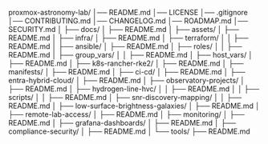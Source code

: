 proxmox-astronomy-lab/
│── README.md
│── LICENSE
│── .gitignore
│── CONTRIBUTING.md
│── CHANGELOG.md
│── ROADMAP.md
│── SECURITY.md
│
├── docs/
│   ├── README.md
│   ├── assets/
│       ├── README.md
│
├── infra/
│   ├── README.md
│   ├── terraform/
│   │   ├── README.md
│   ├── ansible/
│       ├── README.md
│       ├── roles/
│       │   ├── README.md
│       ├── group_vars/
│       │   ├── README.md
│       ├── host_vars/
│           ├── README.md
│
├── k8s-rancher-rke2/
│   ├── README.md
│   ├── manifests/
│       ├── README.md
│
├── ci-cd/
│   ├── README.md
│
├── entra-hybrid-cloud/
│   ├── README.md
│
├── observatory-projects/
│   ├── README.md
│   ├── hydrogen-line-hvc/
│   │   ├── README.md
│   │   ├── scripts/
│   │       ├── README.md
│   ├── snr-discovery-mapping/
│   │   ├── README.md
│   ├── low-surface-brightness-galaxies/
│       ├── README.md
│
├── remote-lab-access/
│   ├── README.md
│
├── monitoring/
│   ├── README.md
│   ├── grafana-dashboards/
│       ├── README.md
│
├── compliance-security/
│   ├── README.md
│
└── tools/
    ├── README.md
